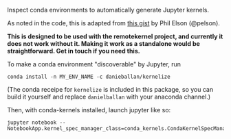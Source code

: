 Inspect conda environments to automatically generate Jupyter kernels.

As noted in the code, this is adapted from [this gist](https://gist.github.com/pelson/ca05c73f4027371f6de4) by Phil Elson (@pelson).

**This is designed to be used with the remotekernel project, and currently
it does not work without it. Making it work as a standalone would be
straightforward. Get in touch if you need this.**

To make a conda environment "discoverable" by Jupyter, run

```
conda install -n MY_ENV_NAME -c danieballan/kernelize
```

(The conda receipe for `kernelize` is included in this package, so you can
build it yourself and replace `danielballan` with your anaconda channel.)

Then, with conda-kernels installed, launch jupyter like so:

```
jupyter notebook --NotebookApp.kernel_spec_manager_class=conda_kernels.CondaKernelSpecManager
```

